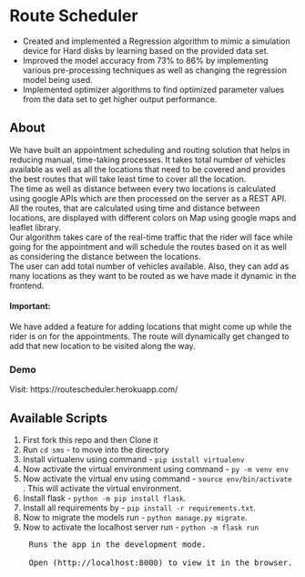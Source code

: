 # Route Scheduler
- Created and implemented a Regression algorithm to mimic a simulation device for Hard disks by learning based on the provided data set.
- Improved the model accuracy from 73% to 86% by implementing various pre-processing techniques as well as changing the regression model being used.
- Implemented optimizer algorithms to find optimized parameter values from the data set to get higher output performance.


<h2 align="left">About</h2>
We have built an appointment scheduling and routing solution that helps in reducing manual, time-taking processes. It takes total number of vehicles available as well as all the locations that need to be covered and provides the best routes that will take least time to cover all the location.<br>
The time as well as distance between every two locations is calculated using google APIs which are then processed on the server as a REST API.<br>
All the routes, that are calculated using time and distance between locations, are displayed with different colors on Map using google maps and leaflet library.<br>
Our algorithm takes care of the real-time traffic that the rider will face while going for the appointment and will schedule the routes based on it as well as considering the distance between the locations. <br>
The user can add total number of vehicles available. Also, they can add as many locations as they want to be routed as we have made it dynamic in the frontend.

<h4 align="left"> Important:</h4>
We have added a feature for adding locations that might come up while the rider is on for the appointments.  The route will dynamically get changed to add that new location to be visited along the way. 

<h3 align="left">Demo</h3>
Visit: https://routescheduler.herokuapp.com/

## Available Scripts

1. First fork this repo and then Clone it
2. Run `cd sms` - to move into the directory 
3. Install virtualenv using command - `pip install virtualenv`
3. Now activate the virtual environment using command - `py -m venv env`
4. Now activate the virtual env using command - `source env/bin/activate` . This will activate the virtual environment. 
5. Install flask - `python -m pip install flask`.
6. Install all requirements by - `pip install -r requirements.txt`.
7. Now to migrate the models run - `python manage.py migrate`.
8. Now to activate the localhost server run - `python -m flask run`<br />
<pre>
	Runs the app in the development mode.<br />
	Open (http://localhost:8000) to view it in the browser.
</pre>
